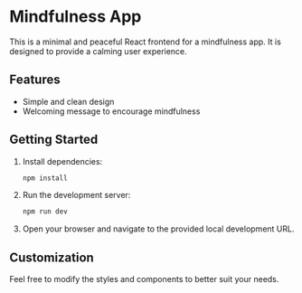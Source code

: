 # Mindfulness App

This is a minimal and peaceful React frontend for a mindfulness app. It is designed to provide a calming user experience.

## Features
- Simple and clean design
- Welcoming message to encourage mindfulness

## Getting Started
1. Install dependencies:
   ```bash
   npm install
   ```
2. Run the development server:
   ```bash
   npm run dev
   ```
3. Open your browser and navigate to the provided local development URL.

## Customization
Feel free to modify the styles and components to better suit your needs.
